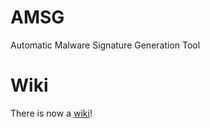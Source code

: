# AMSG
Automatic Malware Signature Generation Tool

# Wiki
There is now a <a href='https://github.com/cmikke97/Automatic-Malware-Signature-Generation/wiki' title='Wiki!'>wiki</a>!
